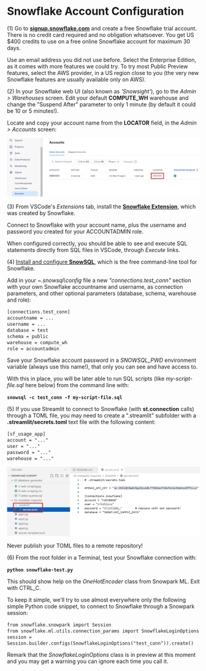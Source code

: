 # Snowflake Account Configuration

(1) Go to [**signup.snowflake.com**](https://signup.snowflake.com/) and create a free Snowflake trial account. There is no credit card required and no obligation whatsoever. You get US $400 credits to use on a free online Snowflake account for maximum 30 days.

Use an email address you did not use before. Select the Enterprise Edition, as it comes with more features we could try. To try most Public Preview features, select the AWS provider, in a US region close to you (the very new Snowflake features are usually available only on AWS).

(2) In your Snowflake web UI (also known as *'Snowsight'*), go to the *Admin > Warehouses* screen. Edit your default **COMPUTE_WH** warehouse and change the "Suspend After" parameter to only 1 minute (by default it could be 10 or 5 minutes!).

Locate and copy your account name from the **LOCATOR** field, in the *Admin > Accounts* screen:

![Snowflake](./.images/credentials3.png)

(3) From VSCode's *Extensions* tab, install the [**Snowflake Extension**](https://docs.snowflake.com/en/user-guide/vscode-ext), which was created by Snowflake.  

Connect to Snowflake with your account name, plus the username and password you created for your ACCOUNTADMIN role.  

When configured correctly, you should be able to see and execute SQL statements directly from SQL files in VSCode, through *Execute* links.

(4) [Install and configure **SnowSQL**](https://docs.snowflake.com/en/user-guide/snowsql-install-config), which is the free command-line tool for Snowflake.  

Add in your *~\.snowsql\config* file a new *"connections.test_conn"* section with your own Snowflake accountname and username, as connection parameters, and other optional parameters (database, schema, warehouse and role):  

```
[connections.test_conn]
accountname = ...
username = ...
database = test
schema = public
warehouse = compute_wh
role = accountadmin
```

Save your Snowflake account password in a *SNOWSQL_PWD* environment variable (always use this name!), that only you can see and have access to.  

With this in place, you will be later able to run SQL scripts (like *my-script-file.sql* here below) from the command line with:  

**`snowsql -c test_conn -f my-script-file.sql`**

(5) If you use Streamlit to connect to Snowflake (with **st.connection** calls) through a TOML file, you may need to create a ".streamlit" subfolder with a **.streamlit/secrets.toml** text file with the following content:

```
[sf_usage_app]
account = "..."
user = "..."
password = "..."
warehouse = "..."
```

![secrets.toml](./.images/credentials1.png)

Never publish your TOML files to a remote repository!

(6) From the root folder in a Terminal, test your Snowflake connection with:

**`python snowflake-test.py`**

This should show help on the *OneHotEncoder* class from Snowpark ML. Exit with CTRL_C.

To keep it simple, we'll try to use almost everywhere only the following simple Python code snippet, to connect to Snowflake through a Snowpark session:

```
from snowflake.snowpark import Session
from snowflake.ml.utils.connection_params import SnowflakeLoginOptions
session = Session.builder.configs(SnowflakeLoginOptions("test_conn")).create()
```

Remark that the *SnowflakeLoginOptions* class is in preview at this moment and you may get a warning you can ignore each time you call it.
